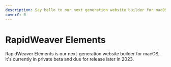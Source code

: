 ```yaml
---
description: Say hello to our next generation website builder for macOS.
coverY: 0
---
```


# RapidWeaver Elements

RapidWeaver Elements is our next-generation website builder for macOS, it's currently in private beta and due for release later in 2023.

